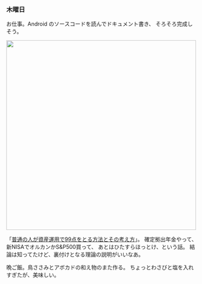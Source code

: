 ### 木曜日

お仕事。Android のソースコードを読んでドキュメント書き、
そろそろ完成しそう。

<img src="https://i.imgur.com/XENDJG9.jpeg" width="500">

「[普通の人が資産運用で99点をとる方法とその考え方](https://hayatoito.github.io/2020/investing/)」。
確定拠出年金やって、新NISAでオルカンかS&P500買って、
あとはひたすらほっとけ、という話。
結論は知ってたけど、裏付けとなる理論の説明がいいなあ。

晩ご飯。鳥ささみとアボカドの和え物のまた作る。
ちょっとわさびと塩を入れすぎたが、美味しい。
